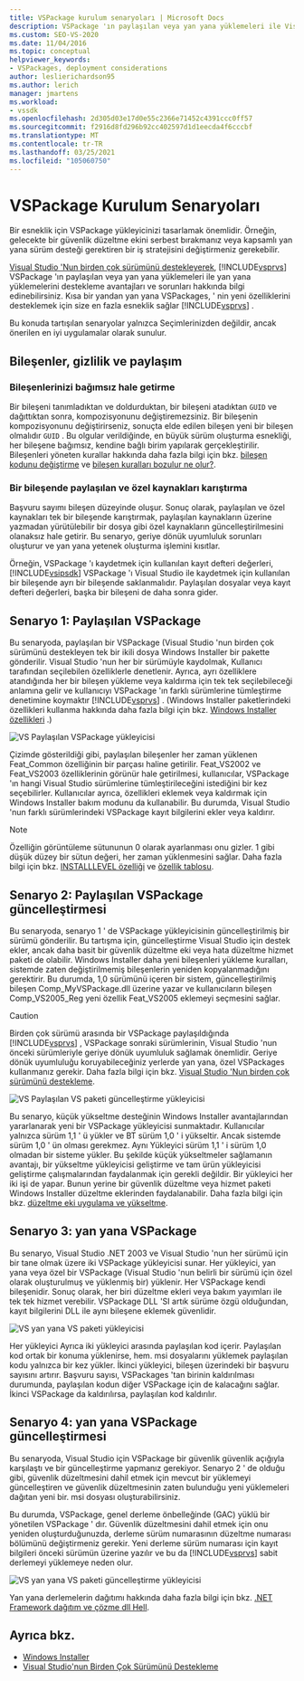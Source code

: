 ```yaml
---
title: VSPackage kurulum senaryoları | Microsoft Docs
description: VSPackage 'ın paylaşılan veya yan yana yüklemeleri ile Visual Studio 'nun yan yana yüklemelerini desteklemeye yönelik en iyi yöntemler hakkında bilgi edinin.
ms.custom: SEO-VS-2020
ms.date: 11/04/2016
ms.topic: conceptual
helpviewer_keywords:
- VSPackages, deployment considerations
author: leslierichardson95
ms.author: lerich
manager: jmartens
ms.workload:
- vssdk
ms.openlocfilehash: 2d305d03e17d0e55c2366e71452c4391ccc0ff57
ms.sourcegitcommit: f2916d8fd296b92cc402597d1d1eecda4f6cccbf
ms.translationtype: MT
ms.contentlocale: tr-TR
ms.lasthandoff: 03/25/2021
ms.locfileid: "105060750"
---
```

# <a name="vspackage-setup-scenarios"></a>VSPackage Kurulum Senaryoları

Bir esneklik için VSPackage yükleyicinizi tasarlamak önemlidir. Örneğin, gelecekte bir güvenlik düzeltme ekini serbest bırakmanız veya kapsamlı yan yana sürüm desteği gerektiren bir iş stratejisini değiştirmeniz gerekebilir.

[Visual Studio 'Nun birden çok sürümünü destekleyerek](../../extensibility/supporting-multiple-versions-of-visual-studio.md), [!INCLUDE[vsprvs](../../code-quality/includes/vsprvs_md.md)] VSPackage 'ın paylaşılan veya yan yana yüklemeleri ile yan yana yüklemelerini destekleme avantajları ve sorunları hakkında bilgi edinebilirsiniz. Kısa bir yandan yan yana VSPackages, ' nin yeni özelliklerini desteklemek için size en fazla esneklik sağlar [!INCLUDE[vsprvs](../../code-quality/includes/vsprvs_md.md)] .

Bu konuda tartışılan senaryolar yalnızca Seçimlerinizden değildir, ancak önerilen en iyi uygulamalar olarak sunulur.

## <a name="components-privacy-and-sharing"></a>Bileşenler, gizlilik ve paylaşım

### <a name="make-your-components-independent"></a>Bileşenlerinizi bağımsız hale getirme

Bir bileşeni tanımladıktan ve doldurduktan, bir bileşeni atadıktan `GUID` ve dağıttıktan sonra, kompozisyonunu değiştiremezsiniz. Bir bileşenin kompozisyonunu değiştirirseniz, sonuçta elde edilen bileşen yeni bir bileşen olmalıdır `GUID` . Bu olgular verildiğinde, en büyük sürüm oluşturma esnekliği, her bileşene bağımsız, kendine bağlı birim yapılarak gerçekleştirilir. Bileşenleri yöneten kurallar hakkında daha fazla bilgi için bkz. [bileşen kodunu değiştirme](/windows/desktop/Msi/changing-the-component-code) ve [bileşen kuralları bozulur ne olur?](/windows/desktop/Msi/what-happens-if-the-component-rules-are-broken).

### <a name="do-not-mix-shared-and-private-resources-in-a-component"></a>Bir bileşende paylaşılan ve özel kaynakları karıştırma

Başvuru sayımı bileşen düzeyinde oluşur. Sonuç olarak, paylaşılan ve özel kaynakları tek bir bileşende karıştırmak, paylaşılan kaynakların üzerine yazmadan yürütülebilir bir dosya gibi özel kaynakların güncelleştirilmesini olanaksız hale getirir. Bu senaryo, geriye dönük uyumluluk sorunları oluşturur ve yan yana yetenek oluşturma işlemini kısıtlar.

Örneğin, VSPackage 'ı kaydetmek için kullanılan kayıt defteri değerleri, [!INCLUDE[vsipsdk](../../extensibility/includes/vsipsdk_md.md)] VSPackage 'ı Visual Studio ile kaydetmek için kullanılan bir bileşende ayrı bir bileşende saklanmalıdır. Paylaşılan dosyalar veya kayıt defteri değerleri, başka bir bileşeni de daha sonra gider.

## <a name="scenario-1-shared-vspackage"></a>Senaryo 1: Paylaşılan VSPackage

Bu senaryoda, paylaşılan bir VSPackage (Visual Studio 'nun birden çok sürümünü destekleyen tek bir ikili dosya Windows Installer bir pakette gönderilir. Visual Studio 'nun her bir sürümüyle kaydolmak, Kullanıcı tarafından seçilebilen özelliklerle denetlenir. Ayrıca, ayrı özelliklere atandığında her bir bileşen yükleme veya kaldırma için tek tek seçilebileceği anlamına gelir ve kullanıcıyı VSPackage 'ın farklı sürümlerine tümleştirme denetimine koymaktır [!INCLUDE[vsprvs](../../code-quality/includes/vsprvs_md.md)] . (Windows Installer paketlerindeki özellikleri kullanma hakkında daha fazla bilgi için bkz. [Windows Installer özellikleri](/windows/desktop/Msi/windows-installer-features) .)

![VS Paylaşılan VSPackage yükleyicisi](../../extensibility/internals/media/vs_sharedpackage.gif "VS_SharedPackage")

Çizimde gösterildiği gibi, paylaşılan bileşenler her zaman yüklenen Feat_Common özelliğinin bir parçası haline getirilir. Feat_VS2002 ve Feat_VS2003 özelliklerinin görünür hale getirilmesi, kullanıcılar, VSPackage 'ın hangi Visual Studio sürümlerine tümleştirileceğini istediğini bir kez seçebilirler. Kullanıcılar ayrıca, özellikleri eklemek veya kaldırmak için Windows Installer bakım modunu da kullanabilir. Bu durumda, Visual Studio 'nun farklı sürümlerindeki VSPackage kayıt bilgilerini ekler veya kaldırır.

> [!NOTE]
> Özelliğin görüntüleme sütununun 0 olarak ayarlanması onu gizler. 1 gibi düşük düzey bir sütun değeri, her zaman yüklenmesini sağlar. Daha fazla bilgi için bkz. [INSTALLLEVEL özelliği](/windows/desktop/Msi/installlevel) ve [özellik tablosu](/windows/desktop/Msi/feature-table).

## <a name="scenario-2-shared-vspackage-update"></a>Senaryo 2: Paylaşılan VSPackage güncelleştirmesi

Bu senaryoda, senaryo 1 ' de VSPackage yükleyicisinin güncelleştirilmiş bir sürümü gönderilir. Bu tartışma için, güncelleştirme Visual Studio için destek ekler, ancak daha basit bir güvenlik düzeltme eki veya hata düzeltme hizmet paketi de olabilir. Windows Installer daha yeni bileşenleri yükleme kuralları, sistemde zaten değiştirilmemiş bileşenlerin yeniden kopyalanmadığını gerektirir. Bu durumda, 1,0 sürümünü içeren bir sistem, güncelleştirilmiş bileşen Comp_MyVSPackage.dll üzerine yazar ve kullanıcıların bileşen Comp_VS2005_Reg yeni özellik Feat_VS2005 eklemeyi seçmesini sağlar.

> [!CAUTION]
> Birden çok sürümü arasında bir VSPackage paylaşıldığında [!INCLUDE[vsprvs](../../code-quality/includes/vsprvs_md.md)] , VSPackage sonraki sürümlerinin, Visual Studio 'nun önceki sürümleriyle geriye dönük uyumluluk sağlamak önemlidir. Geriye dönük uyumluluğu koruyabileceğiniz yerlerde yan yana, özel VSPackages kullanmanız gerekir. Daha fazla bilgi için bkz. [Visual Studio 'Nun birden çok sürümünü destekleme](../../extensibility/supporting-multiple-versions-of-visual-studio.md).

![VS Paylaşılan VS paketi güncelleştirme yükleyicisi](../../extensibility/internals/media/vs_sharedpackageupdate.gif "VS_SharedPackageUpdate")

Bu senaryo, küçük yükseltme desteğinin Windows Installer avantajlarından yararlanarak yeni bir VSPackage yükleyicisi sunmaktadır. Kullanıcılar yalnızca sürüm 1,1 ' ü yükler ve BT sürüm 1,0 ' i yükseltir. Ancak sistemde sürüm 1,0 ' ün olması gerekmez. Aynı Yükleyici sürüm 1,1 ' i sürüm 1,0 olmadan bir sisteme yükler. Bu şekilde küçük yükseltmeler sağlamanın avantajı, bir yükseltme yükleyicisi geliştirme ve tam ürün yükleyicisi geliştirme çalışmalarından faydalanmak için gerekli değildir. Bir yükleyici her iki işi de yapar. Bunun yerine bir güvenlik düzeltme veya hizmet paketi Windows Installer düzeltme eklerinden faydalanabilir. Daha fazla bilgi için bkz. [düzeltme eki uygulama ve yükseltme](/windows/desktop/Msi/patching-and-upgrades).

## <a name="scenario-3-side-by-side-vspackage"></a>Senaryo 3: yan yana VSPackage

Bu senaryo, Visual Studio .NET 2003 ve Visual Studio 'nun her sürümü için bir tane olmak üzere iki VSPackage yükleyicisi sunar. Her yükleyici, yan yana veya özel bir VSPackage (Visual Studio 'nun belirli bir sürümü için özel olarak oluşturulmuş ve yüklenmiş bir) yüklenir. Her VSPackage kendi bileşenidir. Sonuç olarak, her biri düzeltme ekleri veya bakım yayımları ile tek tek hizmet verebilir. VSPackage DLL 'SI artık sürüme özgü olduğundan, kayıt bilgilerini DLL ile aynı bileşene eklemek güvenlidir.

![VS yan yana VS paketi yükleyicisi](../../extensibility/internals/media/vs_sbys_package.gif "VS_SbyS_Package")

Her yükleyici Ayrıca iki yükleyici arasında paylaşılan kod içerir. Paylaşılan kod ortak bir konuma yüklenirse, hem. msi dosyalarını yüklemek paylaşılan kodu yalnızca bir kez yükler. İkinci yükleyici, bileşen üzerindeki bir başvuru sayısını artırır. Başvuru sayısı, VSPackages 'tan birinin kaldırılması durumunda, paylaşılan kodun diğer VSPackage için de kalacağını sağlar. İkinci VSPackage da kaldırılırsa, paylaşılan kod kaldırılır.

## <a name="scenario-4-side-by-side-vspackage-update"></a>Senaryo 4: yan yana VSPackage güncelleştirmesi

Bu senaryoda, Visual Studio için VSPackage bir güvenlik güvenlik açığıyla karşılaştı ve bir güncelleştirme yapmanız gerekiyor. Senaryo 2 ' de olduğu gibi, güvenlik düzeltmesini dahil etmek için mevcut bir yüklemeyi güncelleştiren ve güvenlik düzeltmesinin zaten bulunduğu yeni yüklemeleri dağıtan yeni bir. msi dosyası oluşturabilirsiniz.

Bu durumda, VSPackage, genel derleme önbelleğinde (GAC) yüklü bir yönetilen VSPackage ' dır. Güvenlik düzeltmesini dahil etmek için onu yeniden oluşturduğunuzda, derleme sürüm numarasının düzeltme numarası bölümünü değiştirmeniz gerekir. Yeni derleme sürüm numarası için kayıt bilgileri önceki sürümün üzerine yazılır ve bu da [!INCLUDE[vsprvs](../../code-quality/includes/vsprvs_md.md)] sabit derlemeyi yüklemeye neden olur.

![VS yan yana VS paketi güncelleştirme yükleyicisi](../../extensibility/internals/media/vs_sbys_packageupdate.gif "VS_SbyS_PackageUpdate")

Yan yana derlemelerin dağıtımı hakkında daha fazla bilgi için bkz. [.NET Framework dağıtım ve çözme dll Hell](/previous-versions/dotnet/articles/ms973843(v=msdn.10)).

## <a name="see-also"></a>Ayrıca bkz.

- [Windows Installer](/windows/desktop/Msi/windows-installer-portal)
- [Visual Studio'nun Birden Çok Sürümünü Destekleme](../../extensibility/supporting-multiple-versions-of-visual-studio.md)